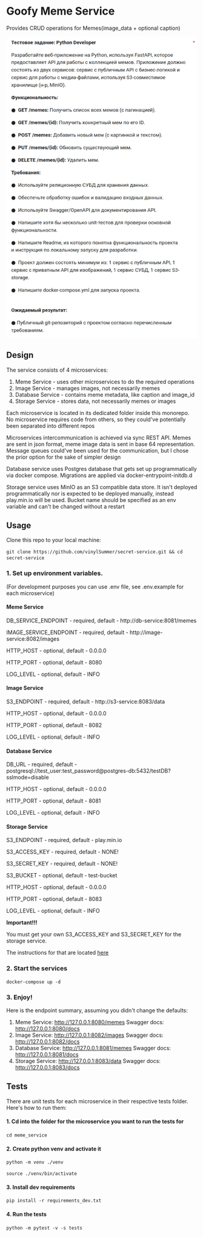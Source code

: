 # Goofy Meme Service
Provides CRUD operations for Memes(image_data + optional caption)

![](docs/technical_assignment.png)

## Design
The service consists of 4 microservices:
1) Meme Service - uses other microservices to do the required operations
2) Image Service - manages images, not necessarily memes
3) Database Service - contains meme metadata, like caption and image_id
4) Storage Service - stores data, not necessarily memes or images

Each microservice is located in its dedicated folder inside this monorepo.
No microservice requires code from others, so they could've potentially been separated into different repos

Microservices intercommunication is achieved via sync REST API.
Memes are sent in json format, meme image data is sent in base 64 representation.
Message queues could've been used for the communication, but I chose the prior option for the sake of simpler design

Database service uses Postgres database that gets set up programmatically via docker compose.
Migrations are applied via docker-entrypoint-initdb.d

Storage service uses MinIO as an S3 compatible data store.
It isn't deployed programmatically nor is expected to be deployed manually,
instead play.min.io will be used.
Bucket name should be specified as an env variable and can't be changed without a restart


## Usage
Clone this repo to your local machine:
```shell
git clone https://github.com/vinylSummer/secret-service.git && cd secret-service
```
### 1. Set up environment variables.
(For development purposes you can use .env file, see .env.example for each microservice)

#### Meme Service
DB_SERVICE_ENDPOINT - required, default - http://db-service:8081/memes

IMAGE_SERVICE_ENDPOINT - required, default - http://image-service:8082/images

HTTP_HOST - optional, default - 0.0.0.0

HTTP_PORT - optional, default - 8080

LOG_LEVEL - optional, default - INFO

#### Image Service
S3_ENDPOINT - required, default - http://s3-service:8083/data

HTTP_HOST - optional, default - 0.0.0.0

HTTP_PORT - optional, default - 8082

LOG_LEVEL - optional, default - INFO

#### Database Service
DB_URL - required, default - postgresql://test_user:test_password@postgres-db:5432/testDB?sslmode=disable

HTTP_HOST - optional, default - 0.0.0.0

HTTP_PORT - optional, default - 8081

LOG_LEVEL - optional, default - INFO

#### Storage Service
S3_ENDPOINT - required, default - play.min.io

S3_ACCESS_KEY - required, default - NONE!

S3_SECRET_KEY - required, default - NONE!

S3_BUCKET - optional, default - test-bucket

HTTP_HOST - optional, default - 0.0.0.0

HTTP_PORT - optional, default - 8083

LOG_LEVEL - optional, default - INFO


**Important!!!**

You must get your own S3_ACCESS_KEY and S3_SECRET_KEY for the storage service.

The instructions for that are located [here](https://min.io/docs/minio/linux/administration/minio-console.html#minio-console-play-login)

### 2. Start the services
```shell
docker-compose up -d
```

### 3. Enjoy!
Here is the endpoint summary, assuming you didn't change the defaults:
1) Meme Service: http://127.0.0.1:8080/memes 
Swagger docs: http://127.0.0.1:8080/docs
2) Image Service: http://127.0.0.1:8082/images
Swagger docs: http://127.0.0.1:8082/docs
3) Database Service: http://127.0.0.1:8081/memes
Swagger docs: http://127.0.0.1:8081/docs
4) Storage Service: http://127.0.0.1:8083/data
Swagger docs: http://127.0.0.1:8083/docs

## Tests
There are unit tests for each microservice in their respective tests folder. Here's how to run them:

#### 1. Cd into the folder for the microservice you want to run the tests for
```shell
cd meme_service
```

#### 2. Create python venv and activate it
```shell
python -m venv ./venv
```
```shell
source ./venv/bin/activate
```

#### 3. Install dev requirements
```shell
pip install -r requirements_dev.txt
```

#### 4. Run the tests
```shell
python -m pytest -v -s tests
```
